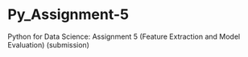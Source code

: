 # Py_Assignment-5
Python for Data Science: Assignment 5 (Feature Extraction and Model Evaluation) (submission)
